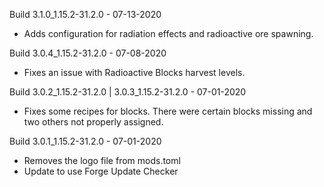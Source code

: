 Build 3.1.0_1.15.2-31.2.0 - 07-13-2020
- Adds configuration for radiation effects and radioactive ore spawning.

Build 3.0.4_1.15.2-31.2.0 - 07-08-2020
- Fixes an issue with Radioactive Blocks harvest levels.

Build 3.0.2_1.15.2-31.2.0 | 3.0.3_1.15.2-31.2.0 - 07-01-2020
- Fixes some recipes for blocks. There were certain blocks missing and two others not properly assigned.

Build 3.0.1_1.15.2-31.2.0 - 07-01-2020
- Removes the logo file from mods.toml
- Update to use Forge Update Checker